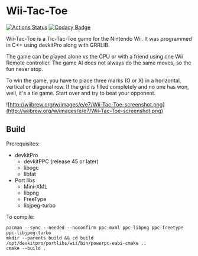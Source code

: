 # Wii-Tac-Toe

[![Actions Status](https://github.com/Crayon2000/Wii-Tac-Toe/actions/workflows/ci.yml/badge.svg)](https://github.com/Crayon2000/Wii-Tac-Toe/actions)
[![Codacy Badge](https://api.codacy.com/project/badge/Grade/ab38c1f3adee4d629c72d285efee6a73)](https://www.codacy.com/app/Crayon2000/Wii-Tac-Toe?utm_source=github.com&amp;utm_medium=referral&amp;utm_content=Crayon2000/Wii-Tac-Toe&amp;utm_campaign=Badge_Grade)

Wii-Tac-Toe is a Tic-Tac-Toe game for the Nintendo Wii. It was programmed in C++ using devkitPro along with GRRLIB.

The game can be played alone vs the CPU or with a friend using one Wii Remote controller. The game AI does not always do the same moves, so the fun never stop.

To win the game, you have to place three marks (O or X) in a horizontal, vertical or diagonal row. If the grid is filled completely and no one has won, well, it's a tie game. Start over and try to beat your opponent.

![http://wiibrew.org/w/images/e/e7/Wii-Tac-Toe-screenshot.png](http://wiibrew.org/w/images/e/e7/Wii-Tac-Toe-screenshot.png)

## Build

Prerequisites:

* devkitPro
  * devkitPPC (release 45 or later)
  * libogc
  * libfat
* Port libs
  * Mini-XML
  * libpng
  * FreeType
  * libjpeg-turbo

To compile:

```text
pacman --sync --needed --noconfirm ppc-mxml ppc-libpng ppc-freetype ppc-libjpeg-turbo
mkdir --parents build && cd build
/opt/devkitpro/portlibs/wii/bin/powerpc-eabi-cmake ..
cmake --build .
```
